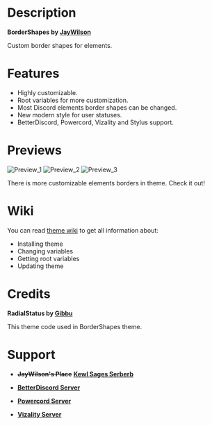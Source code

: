 # Description

**BorderShapes by [JayWilson](https://github.com/JayWilson7)**

Custom border shapes for elements.

# Features

- Highly customizable.
- Root variables for more customization.
- Most Discord elements border shapes can be changed.
- New modern style for user statuses.
- BetterDiscord, Powercord, Vizality and Stylus support.

# Previews

![Preview_1](https://github.com/JayWilson7/BorderShapes/raw/master/Previews/Preview_1.png)
![Preview_2](https://github.com/JayWilson7/BorderShapes/raw/master/Previews/Preview_2.png)
![Preview_3](https://github.com/JayWilson7/BorderShapes/raw/master/Previews/Preview_3.png)

There is more customizable elements borders in theme. Check it out!

# Wiki

You can read [theme wiki](https://github.com/JayWilson7/BorderShapes/wiki) to get all information about:

- Installing theme 
- Changing variables
- Getting root variables
- Updating theme

# Credits

**RadialStatus by [Gibbu](https://github.com/Gibbu)**

This theme code used in BorderShapes theme.

# Support

- ~~**JayWilson's Place**~~ [**Kewl Sages Serberb**](https://discord.gg/SmTj5JgCeA)

- [**BetterDiscord Server**](https://discord.gg/0Tmfo5ZbORCRqbAd)

- [**Powercord Server**](https://discord.gg/vVe4fsGFEP)

- [**Vizality Server**](https://discord.gg/Fvmsfv2)
